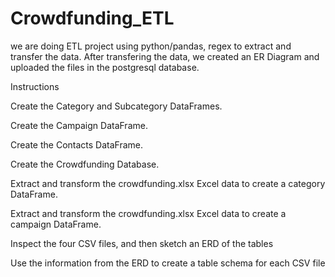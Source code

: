 # Crowdfunding_ETL
we are doing ETL project using python/pandas, regex to extract and transfer the data. After transfering the data, we created an ER Diagram and uploaded the files 
in the postgresql database.

Instructions

Create the Category and Subcategory DataFrames.


Create the Campaign DataFrame.


Create the Contacts DataFrame.


Create the Crowdfunding Database.

Extract and transform the crowdfunding.xlsx Excel data to create a category DataFrame.


Extract and transform the crowdfunding.xlsx Excel data to create a campaign DataFrame.


Inspect the four CSV files, and then sketch an ERD of the tables


Use the information from the ERD to create a table schema for each CSV file
